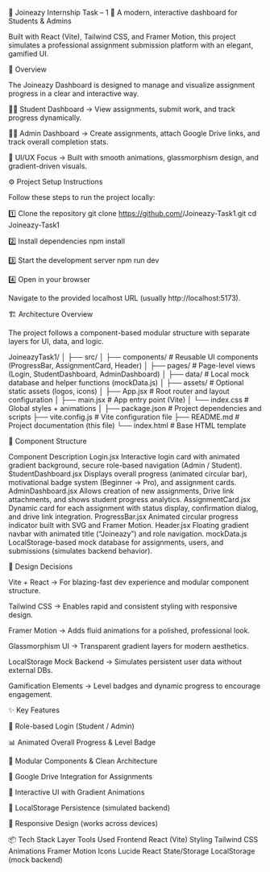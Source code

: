 🚀 Joineazy Internship Task – 1
🎯 A modern, interactive dashboard for Students & Admins

Built with React (Vite), Tailwind CSS, and Framer Motion, this project simulates a professional assignment submission platform with an elegant, gamified UI.

🧩 Overview

The Joineazy Dashboard is designed to manage and visualize assignment progress in a clear and interactive way.

👨‍🎓 Student Dashboard → View assignments, submit work, and track progress dynamically.

👨‍🏫 Admin Dashboard → Create assignments, attach Google Drive links, and track overall completion stats.

🎨 UI/UX Focus → Built with smooth animations, glassmorphism design, and gradient-driven visuals.

⚙️ Project Setup Instructions

Follow these steps to run the project locally:

1️⃣ Clone the repository
git clone https://github.com/<your-username>/Joineazy-Task1.git
cd Joineazy-Task1

2️⃣ Install dependencies
npm install

3️⃣ Start the development server
npm run dev

4️⃣ Open in your browser

Navigate to the provided localhost URL (usually http://localhost:5173).

🏗️ Architecture Overview

The project follows a component-based modular structure with separate layers for UI, data, and logic.

JoineazyTask1/
│
├── src/
│   ├── components/         # Reusable UI components (ProgressBar, AssignmentCard, Header)
│   ├── pages/              # Page-level views (Login, StudentDashboard, AdminDashboard)
│   ├── data/               # Local mock database and helper functions (mockData.js)
│   ├── assets/             # Optional static assets (logos, icons)
│   ├── App.jsx             # Root router and layout configuration
│   ├── main.jsx            # App entry point (Vite)
│   └── index.css           # Global styles + animations
│
├── package.json            # Project dependencies and scripts
├── vite.config.js          # Vite configuration file
├── README.md               # Project documentation (this file)
└── index.html              # Base HTML template

🧱 Component Structure

Component	Description
Login.jsx	Interactive login card with animated gradient background, secure role-based navigation (Admin / Student).
StudentDashboard.jsx	Displays overall progress (animated circular bar), motivational badge system (Beginner → Pro), and assignment cards.
AdminDashboard.jsx	Allows creation of new assignments, Drive link attachments, and shows student progress analytics.
AssignmentCard.jsx	Dynamic card for each assignment with status display, confirmation dialog, and drive link integration.
ProgressBar.jsx	Animated circular progress indicator built with SVG and Framer Motion.
Header.jsx	Floating gradient navbar with animated title (“Joineazy”) and role navigation.
mockData.js	LocalStorage-based mock database for assignments, users, and submissions (simulates backend behavior).


🧠 Design Decisions

Vite + React → For blazing-fast dev experience and modular component structure.

Tailwind CSS → Enables rapid and consistent styling with responsive design.

Framer Motion → Adds fluid animations for a polished, professional look.

Glassmorphism UI → Transparent gradient layers for modern aesthetics.

LocalStorage Mock Backend → Simulates persistent user data without external DBs.

Gamification Elements → Level badges and dynamic progress to encourage engagement.

✨ Key Features

🔐 Role-based Login (Student / Admin)

📊 Animated Overall Progress & Level Badge

🧩 Modular Components & Clean Architecture

🔗 Google Drive Integration for Assignments

🎨 Interactive UI with Gradient Animations

💾 LocalStorage Persistence (simulated backend)

📱 Responsive Design (works across devices)

📦 Tech Stack
Layer	Tools Used
Frontend	React (Vite)
Styling	Tailwind CSS
Animations	Framer Motion
Icons	Lucide React
State/Storage	LocalStorage (mock backend)
 
